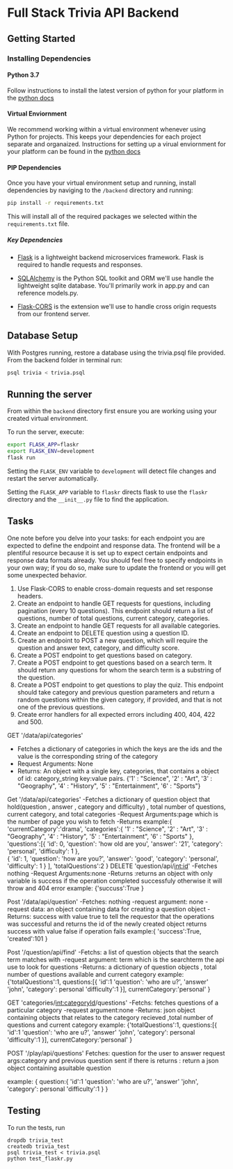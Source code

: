 # Full Stack Trivia API Backend

## Getting Started

### Installing Dependencies

#### Python 3.7

Follow instructions to install the latest version of python for your platform in the [python docs](https://docs.python.org/3/using/unix.html#getting-and-installing-the-latest-version-of-python)

#### Virtual Enviornment

We recommend working within a virtual environment whenever using Python for projects. This keeps your dependencies for each project separate and organaized. Instructions for setting up a virual enviornment for your platform can be found in the [python docs](https://packaging.python.org/guides/installing-using-pip-and-virtual-environments/)

#### PIP Dependencies

Once you have your virtual environment setup and running, install dependencies by naviging to the `/backend` directory and running:

```bash
pip install -r requirements.txt
```

This will install all of the required packages we selected within the `requirements.txt` file.

##### Key Dependencies

- [Flask](http://flask.pocoo.org/)  is a lightweight backend microservices framework. Flask is required to handle requests and responses.

- [SQLAlchemy](https://www.sqlalchemy.org/) is the Python SQL toolkit and ORM we'll use handle the lightweight sqlite database. You'll primarily work in app.py and can reference models.py. 

- [Flask-CORS](https://flask-cors.readthedocs.io/en/latest/#) is the extension we'll use to handle cross origin requests from our frontend server. 

## Database Setup
With Postgres running, restore a database using the trivia.psql file provided. From the backend folder in terminal run:
```bash
psql trivia < trivia.psql
```

## Running the server

From within the `backend` directory first ensure you are working using your created virtual environment.

To run the server, execute:

```bash
export FLASK_APP=flaskr
export FLASK_ENV=development
flask run
```

Setting the `FLASK_ENV` variable to `development` will detect file changes and restart the server automatically.

Setting the `FLASK_APP` variable to `flaskr` directs flask to use the `flaskr` directory and the `__init__.py` file to find the application. 

## Tasks

One note before you delve into your tasks: for each endpoint you are expected to define the endpoint and response data. The frontend will be a plentiful resource because it is set up to expect certain endpoints and response data formats already. You should feel free to specify endpoints in your own way; if you do so, make sure to update the frontend or you will get some unexpected behavior. 

1. Use Flask-CORS to enable cross-domain requests and set response headers. 
2. Create an endpoint to handle GET requests for questions, including pagination (every 10 questions). This endpoint should return a list of questions, number of total questions, current category, categories. 
3. Create an endpoint to handle GET requests for all available categories. 
4. Create an endpoint to DELETE question using a question ID. 
5. Create an endpoint to POST a new question, which will require the question and answer text, category, and difficulty score. 
6. Create a POST endpoint to get questions based on category. 
7. Create a POST endpoint to get questions based on a search term. It should return any questions for whom the search term is a substring of the question. 
8. Create a POST endpoint to get questions to play the quiz. This endpoint should take category and previous question parameters and return a random questions within the given category, if provided, and that is not one of the previous questions. 
9. Create error handlers for all expected errors including 400, 404, 422 and 500. 

GET '/data/api/categories'
- Fetches a dictionary of categories in which the keys are the ids and the value is the corresponding string of the category
- Request Arguments: None
- Returns: An object with a single key, categories, that contains a object of id: category_string key:value pairs. 
{'1' : "Science",
'2' : "Art",
'3' : "Geography",
'4' : "History",
'5' : "Entertainment",
'6' : "Sports"}

Get '/data/api/categories' 
-Fetches a dictionary of question object that hold(question , answer , category and difficulty) , total number of questions, current category, and total categories
-Request Arguments:page which is the number of page you wish to fetch
-Returns example:{
             'currentCategory':'drama',
             'categories':{
                '1' : "Science",
                '2' : "Art",
                '3' : "Geography",
                '4' : "History",
                '5' : "Entertainment",
                '6' : "Sports"
             },
            'questions':[{
            'id': 0,
            'question': 'how old are you',
            'answer': '21',
            'category': 'personal',
            'difficulty': 1
            },  
            {
            'id': 1,
            'question': 'how are you?',
            'answer': 'good',
            'category': 'personal',
            'difficulty': 1
            }
        ],
            'totalQuestions':2
}
DELETE 'question/api/<int:id>'
-Fetches nothing
-Request Arguments:none
-Returns :returns an object with only variable is success if the operation completed successfuly otherwise it will throw and 404 error
example: {'succuss':True
}

Post '/data/api/question'
-Fetches: nothing
-request argument: none
-request data: an object containing data for creating a question object
-Returns: success with value true to tell the requestor that the operations was successful and returns the id of the newly created object
returns success with value false if operation fails
example:{
        'success':True,
        'created':101
}

Post '/question/api/find'
-Fetchs: a list of question objects that the search term matches with
-request argument: term which is the searchterm the api use to look for questions 
-Returns: a dictionary of question objects , total number of questions available and current category
example: {'totalQuestions':1,
        questions:[{
    'id':1
    'question': 'who are u?',
    'answer' 'john',
    'category': personal
    'difficulty':1
}],
currentCategory:'personal'
}

GET 'categories/<int:categoryId>/questions'
-Fetchs: fetches questions of a particular category
-request argument:none
-Returns: json object containing objects that relates to the category recieved ,total number of questions and current category
example: {'totalQuestions':1,
        questions:[{
    'id':1
    'question': 'who are u?',
    'answer' 'john',
    'category': personal
    'difficulty':1
}],
currentCategory:'personal'
}

POST '/play/api/questions'
Fetches: question for the user to answer
request args:category and previous question sent if there is
returns : return a json object containing asuitable question

example: {
    question:{
    'id':1
    'question': 'who are u?',
    'answer' 'john',
    'category': personal
    'difficulty':1
    }
}


## Testing
To run the tests, run
```
dropdb trivia_test
createdb trivia_test
psql trivia_test < trivia.psql
python test_flaskr.py
```